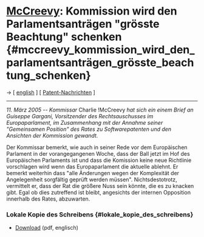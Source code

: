 # [McCreevy](McCreevy "wikilink"): Kommission wird den Parlamentsanträgen \"grösste Beachtung\" schenken {#mccreevy_kommission_wird_den_parlamentsanträgen_grösste_beachtung_schenken}

-\> \[ [ english](Com050311En "wikilink") \] \[ [
Patent-Nachrichten](SwpatcninoDe "wikilink") \]

------------------------------------------------------------------------

*11. März 2005 \-- Kommissar* Charlie !McCreevy *hat sich ein einem
Brief an Guiseppe Gargani, Vorsitzender des Rechtsauschusses im
Europaparlament, im Zusammenhang mit der Annahme seiner \"Gemeinsamen
Position\" des Rates zu Softwarepatenten und den Ansichten der
Kommission gewandt.*

Der Kommissar bemerkt, wie auch in seiner Rede vor dem Europäischen
Parlament in der vorangegangenen Woche, dass der Ball jetzt im Hof des
Europäischen Parlaments ist und dass die Komission keine neue Richtlinie
vorschlagen wird wenn das Europaparlament die aktuelle ablehnt. Er
bemerkt weiterhin dass \"alle Änderungen wegen der Komplexität der
Angelegenheit sorgfältig geprüft werden müssen\". Nichtsdestotrotz,
vermittelt er, dass der Rat die größere Nuss sein könnte, die es zu
knacken gibt. Egal ob dies zutreffend ist bleibt, angesichts der
internen Opposition innerhalb des Rates, abzuwarten.

### Lokale Kopie des Schreibens {#lokale_kopie_des_schreibens}

-   [Download](http://swpat.ffii.org/log/05/mccreevy0311/mccreevy050311.pdf "wikilink")
    (pdf, englisch)
